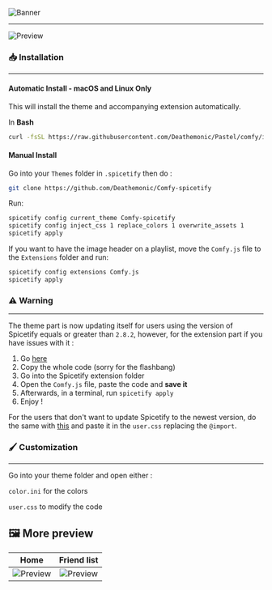 ![Banner](https://nyri4.github.io/Comfy-spicetify/assets/banner.png)

---

![Preview](https://nyri4.github.io/Comfy-spicetify/assets/preview.png)

### 📥 Installation

---

#### Automatic Install - macOS and Linux Only

This will install the theme and accompanying extension automatically.

In **Bash**

```bash
curl -fsSL https://raw.githubusercontent.com/Deathemonic/Pastel/comfy/install.sh | sh
```

#### Manual Install

Go into your `Themes` folder in `.spicetify` then do :

```sh
git clone https://github.com/Deathemonic/Comfy-spicetify
```

Run:

```sh
spicetify config current_theme Comfy-spicetify
spicetify config inject_css 1 replace_colors 1 overwrite_assets 1
spicetify apply
```

If you want to have the image header on a playlist, move the `Comfy.js` file to the `Extensions` folder and run:

```sh
spicetify config extensions Comfy.js
spicetify apply
```

### ⚠️️ Warning

---

The theme part is now updating itself for users using the version of Spicetify equals or greater than `2.8.2`, however, for the extension part if you have issues with it :

1. Go [here](https://nyri4.github.io/Comfy-spicetify/Comfy.js)
2. Copy the whole code (sorry for the flashbang)
3. Go into the Spicetify extension folder
4. Open the `Comfy.js` file, paste the code and **save it**
5. Afterwards, in a terminal, run `spicetify apply`
6. Enjoy !

For the users that don't want to update Spicetify to the newest version, do the same with [this](https://nyri4.github.io/Comfy-spicetify/Comfy.js) and paste it in the `user.css` replacing the `@import`.

### 🖌️ Customization

---

Go into your theme folder and open either :

`color.ini` for the colors

`user.css` to modify the code

## 🖼️ More preview

| Home | Friend list
| :---------: | :---------:
| ![Preview](https://nyri4.github.io/Comfy-spicetify/assets/home.png)  | ![Preview](https://nyri4.github.io/Comfy-spicetify/assets/friend-list.png)
